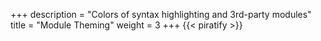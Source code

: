 +++
description = "Colors of syntax highlighting and 3rd-party modules"
title = "Module Theming"
weight = 3
+++
{{< piratify >}}